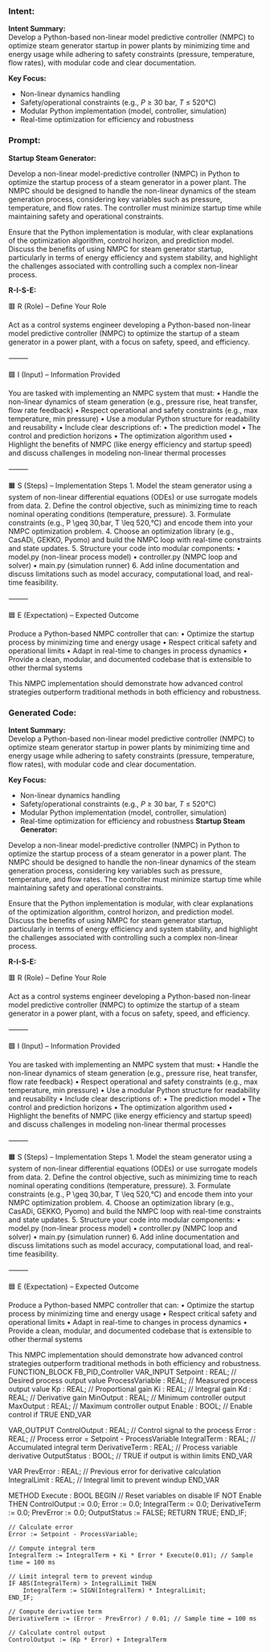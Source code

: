 ### Intent:
**Intent Summary:**  
Develop a Python-based non-linear model predictive controller (NMPC) to optimize steam generator startup in power plants by minimizing time and energy usage while adhering to safety constraints (pressure, temperature, flow rates), with modular code and clear documentation.  

**Key Focus:**  
- Non-linear dynamics handling  
- Safety/operational constraints (e.g., *P* ≥ 30 bar, *T* ≤ 520°C)  
- Modular Python implementation (model, controller, simulation)  
- Real-time optimization for efficiency and robustness

### Prompt:
**Startup Steam Generator:**

Develop a non-linear model-predictive controller (NMPC) in Python to optimize the startup process of a steam generator in a power plant. The NMPC should be designed to handle the non-linear dynamics of the steam generation process, considering key variables such as pressure, temperature, and flow rates. The controller must minimize startup time while maintaining safety and operational constraints.

Ensure that the Python implementation is modular, with clear explanations of the optimization algorithm, control horizon, and prediction model. Discuss the benefits of using NMPC for steam generator startup, particularly in terms of energy efficiency and system stability, and highlight the challenges associated with controlling such a complex non-linear process.

**R-I-S-E:**

🟥 R (Role) – Define Your Role

Act as a control systems engineer developing a Python-based non-linear model predictive controller (NMPC) to optimize the startup of a steam generator in a power plant, with a focus on safety, speed, and efficiency.

⸻

🟩 I (Input) – Information Provided

You are tasked with implementing an NMPC system that must:
	•	Handle the non-linear dynamics of steam generation (e.g., pressure rise, heat transfer, flow rate feedback)
	•	Respect operational and safety constraints (e.g., max temperature, min pressure)
	•	Use a modular Python structure for readability and reusability
	•	Include clear descriptions of:
	•	The prediction model
	•	The control and prediction horizons
	•	The optimization algorithm used
	•	Highlight the benefits of NMPC (like energy efficiency and startup speed) and discuss challenges in modeling non-linear thermal processes

⸻

🟧 S (Steps) – Implementation Steps
	1.	Model the steam generator using a system of non-linear differential equations (ODEs) or use surrogate models from data.
	2.	Define the control objective, such as minimizing time to reach nominal operating conditions (temperature, pressure).
	3.	Formulate constraints (e.g., P \geq 30\,bar, T \leq 520\,°C) and encode them into your NMPC optimization problem.
	4.	Choose an optimization library (e.g., CasADi, GEKKO, Pyomo) and build the NMPC loop with real-time constraints and state updates.
	5.	Structure your code into modular components:
	•	model.py (non-linear process model)
	•	controller.py (NMPC loop and solver)
	•	main.py (simulation runner)
	6.	Add inline documentation and discuss limitations such as model accuracy, computational load, and real-time feasibility.

⸻

🟦 E (Expectation) – Expected Outcome

Produce a Python-based NMPC controller that can:
	•	Optimize the startup process by minimizing time and energy usage
	•	Respect critical safety and operational limits
	•	Adapt in real-time to changes in process dynamics
	•	Provide a clean, modular, and documented codebase that is extensible to other thermal systems

This NMPC implementation should demonstrate how advanced control strategies outperform traditional methods in both efficiency and robustness.

### Generated Code:
**Intent Summary:**  
Develop a Python-based non-linear model predictive controller (NMPC) to optimize steam generator startup in power plants by minimizing time and energy usage while adhering to safety constraints (pressure, temperature, flow rates), with modular code and clear documentation.  

**Key Focus:**  
- Non-linear dynamics handling  
- Safety/operational constraints (e.g., *P* ≥ 30 bar, *T* ≤ 520°C)  
- Modular Python implementation (model, controller, simulation)  
- Real-time optimization for efficiency and robustness
**Startup Steam Generator:**

Develop a non-linear model-predictive controller (NMPC) in Python to optimize the startup process of a steam generator in a power plant. The NMPC should be designed to handle the non-linear dynamics of the steam generation process, considering key variables such as pressure, temperature, and flow rates. The controller must minimize startup time while maintaining safety and operational constraints.

Ensure that the Python implementation is modular, with clear explanations of the optimization algorithm, control horizon, and prediction model. Discuss the benefits of using NMPC for steam generator startup, particularly in terms of energy efficiency and system stability, and highlight the challenges associated with controlling such a complex non-linear process.

**R-I-S-E:**

🟥 R (Role) – Define Your Role

Act as a control systems engineer developing a Python-based non-linear model predictive controller (NMPC) to optimize the startup of a steam generator in a power plant, with a focus on safety, speed, and efficiency.

⸻

🟩 I (Input) – Information Provided

You are tasked with implementing an NMPC system that must:
	•	Handle the non-linear dynamics of steam generation (e.g., pressure rise, heat transfer, flow rate feedback)
	•	Respect operational and safety constraints (e.g., max temperature, min pressure)
	•	Use a modular Python structure for readability and reusability
	•	Include clear descriptions of:
	•	The prediction model
	•	The control and prediction horizons
	•	The optimization algorithm used
	•	Highlight the benefits of NMPC (like energy efficiency and startup speed) and discuss challenges in modeling non-linear thermal processes

⸻

🟧 S (Steps) – Implementation Steps
	1.	Model the steam generator using a system of non-linear differential equations (ODEs) or use surrogate models from data.
	2.	Define the control objective, such as minimizing time to reach nominal operating conditions (temperature, pressure).
	3.	Formulate constraints (e.g., P \geq 30\,bar, T \leq 520\,°C) and encode them into your NMPC optimization problem.
	4.	Choose an optimization library (e.g., CasADi, GEKKO, Pyomo) and build the NMPC loop with real-time constraints and state updates.
	5.	Structure your code into modular components:
	•	model.py (non-linear process model)
	•	controller.py (NMPC loop and solver)
	•	main.py (simulation runner)
	6.	Add inline documentation and discuss limitations such as model accuracy, computational load, and real-time feasibility.

⸻

🟦 E (Expectation) – Expected Outcome

Produce a Python-based NMPC controller that can:
	•	Optimize the startup process by minimizing time and energy usage
	•	Respect critical safety and operational limits
	•	Adapt in real-time to changes in process dynamics
	•	Provide a clean, modular, and documented codebase that is extensible to other thermal systems

This NMPC implementation should demonstrate how advanced control strategies outperform traditional methods in both efficiency and robustness.
FUNCTION_BLOCK FB_PID_Controller
VAR_INPUT
    Setpoint : REAL; // Desired process output value
    ProcessVariable : REAL; // Measured process output value
    Kp : REAL; // Proportional gain
    Ki : REAL; // Integral gain
    Kd : REAL; // Derivative gain
    MinOutput : REAL; // Minimum controller output
    MaxOutput : REAL; // Maximum controller output
    Enable : BOOL; // Enable control if TRUE
END_VAR

VAR_OUTPUT
    ControlOutput : REAL; // Control signal to the process
    Error : REAL; // Process error = Setpoint - ProcessVariable
    IntegralTerm : REAL; // Accumulated integral term
    DerivativeTerm : REAL; // Process variable derivative
    OutputStatus : BOOL; // TRUE if output is within limits
END_VAR

VAR
    PrevError : REAL; // Previous error for derivative calculation
    IntegralLimit : REAL; // Integral limit to prevent windup
END_VAR

METHOD Execute : BOOL
BEGIN
    // Reset variables on disable
    IF NOT Enable THEN
        ControlOutput := 0.0;
        Error := 0.0;
        IntegralTerm := 0.0;
        DerivativeTerm := 0.0;
        PrevError := 0.0;
        OutputStatus := FALSE;
        RETURN TRUE;
    END_IF;

    // Calculate error
    Error := Setpoint - ProcessVariable;

    // Compute integral term
    IntegralTerm := IntegralTerm + Ki * Error * Execute(0.01); // Sample time = 100 ms

    // Limit integral term to prevent windup
    IF ABS(IntegralTerm) > IntegralLimit THEN
        IntegralTerm := SIGN(IntegralTerm) * IntegralLimit;
    END_IF;

    // Compute derivative term
    DerivativeTerm := (Error - PrevError) / 0.01; // Sample time = 100 ms

    // Calculate control output
    ControlOutput := (Kp * Error) + IntegralTerm

